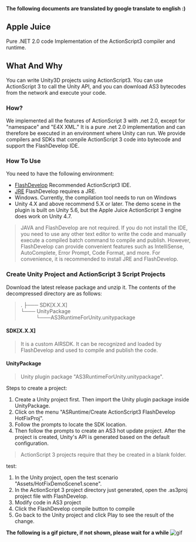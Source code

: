 **The following documents are translated by google translate to english :)**

## Apple Juice ##
Pure .NET 2.0 code Implementation of the ActionScript3 compiler and runtime. 

## What And Why ##
You can write Unity3D projects using ActionScript3. You can use ActionScript 3 to call the Unity API, and you can download AS3 bytecodes from the network and execute your code.

### How? ###
We implemented all the features of ActionScript 3 with .net 2.0, except for "namespace" and "E4X XML." It is a pure .net 2.0 implementation and can therefore be executed in an environment where Unity can run.
We provide compilers and SDKs that compile ActionScript 3 code into bytecode and support the FlashDevelop IDE.

### How To Use ###
You need to have the following environment:
- [FlashDevelop](http://www.flashdevelop.org/ "FlashDevelop") Recommended ActionScript3 IDE.
- [JRE](https://www.java.com) FlashDevelop requires a JRE.
- Windows. Currently, the compilation tool needs to run on Windows
- Unity 4.X and above recommend 5.X or later. The demo scene in the plugin is built on Unity 5.6, but the Apple Juice ActionScript 3 engine does work on Unity 4.7.


> JAVA and FlashDevelop are not required. If you do not install the IDE, you need to use any other text editor to write the code and manually execute a compiled batch command to compile and publish. However, FlashDevelop can provide convenient features such as IntelliSense, AutoComplete, Error Prompt, Code Format, and more. For convenience, it is recommended to install JRE and FlashDevelop.

### Create Unity Project and ActionScript 3 Script Projects ###
Download the latest release package and unzip it. The contents of the decompressed directory are as follows:
> .
> ├─── SDK[X.X.X]   
> └─── UnityPackage  
>       └───AS3RuntimeForUnity.unitypackage


#### SDK[X.X.X]
>It is a custom AIRSDK. It can be recognized and loaded by FlashDevelop and used to compile and publish the code.

#### UnityPackage
>Unity plugin package "AS3RuntimeForUnity.unitypackage".

Steps to create a project:

1. Create a Unity project first. Then import the Unity plugin package inside UnityPackage.
2. Click on the menu "ASRuntime/Create ActionScript3 FlashDevelop HotFixProj".
3. Follow the prompts to locate the SDK location.
4. Then follow the prompts to create an AS3 hot update project. After the project is created, Unity's API is generated based on the default configuration.
>ActionScript 3 projects require that they be created in a blank folder.

test:

1. In the Unity project, open the test scenario "Assets/HotFixDemoScene1.scene".
2. In the ActionScript 3 project directory just generated, open the <protname>.as3proj project file with FlashDevelop.
3. Modify code in AS3 project
4. Click the FlashDevelop compile button to compile
5. Go back to the Unity project and click Play to see the result of the change.


**The following is a gif picture, if not shown, please wait for a while**
![gif](https://asheigithub.github.io/apple-juice-actionscript/doc_cn/images/as3_unity_demo4.gif) 
